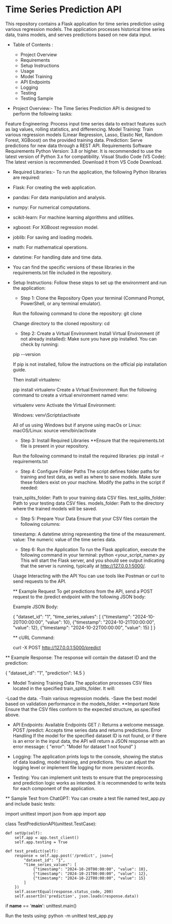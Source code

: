 # Time Series Prediction API
This repository contains a Flask application for time series prediction using various regression models. The application processes historical time series data, trains models, and serves predictions based on new data input.

* Table of Contents :

    - Project Overview
    - Requirements
    - Setup Instructions
    - Usage
    - Model Training
    - API Endpoints
    - Logging
    - Testing
    - Testing Sample


* Project Overview:-
The Time Series Prediction API is designed to perform the following tasks:

Feature Engineering: Process input time series data to extract features such as lag values, rolling statistics, and differencing.
Model Training: Train various regression models (Linear Regression, Lasso, Elastic Net, Random Forest, XGBoost) on the provided training data.
Prediction: Serve predictions for new data through a REST API.
Requirements
Software Requirements
Python Version: 3.8 or higher. It is recommended to use the latest version of Python 3.x for compatibility.
Visual Studio Code (VS Code): The latest version is recommended. Download it from VS Code Download.


* Required Libraries:-
To run the application, the following Python libraries are required:

* Flask: For creating the web application.
* pandas: For data manipulation and analysis.
* numpy: For numerical computations.
* scikit-learn: For machine learning algorithms and utilities.
* xgboost: For XGBoost regression model.
* joblib: For saving and loading models.
* math: For mathematical operations.
* datetime: For handling date and time data.
* You can find the specific versions of these libraries in the requirements.txt file included in the repository.

* Setup Instructions:
Follow these steps to set up the environment and run the application:

    - Step 1: Clone the Repository
    Open your terminal (Command Prompt, PowerShell, or any terminal emulator).
    
    Run the following command to clone the repository:
    git clone <repository-url>
    
    Change directory to the cloned repository:
    cd <repository-directory>
    
    - Step 2: Create a Virtual Environment
    Install Virtual Environment (if not already installed): Make sure you have pip installed. You can check by running:
    
    pip --version
    
    If pip is not installed, follow the instructions on the official pip installation guide.
    
    Then install virtualenv:
    
    pip install virtualenv
    Create a Virtual Environment: Run the following command to create a virtual environment named venv:
    
    virtualenv venv
    Activate the Virtual Environment:
    
    Windows:
    venv\Scripts\activate
    
    All of us using Windows but if anyone using macOs or Linux:
    macOS/Linux:
    source venv/bin/activate
    
    - Step 3: Install Required Libraries
    **Ensure that the requirements.txt file is present in your repository.
    
    Run the following command to install the required libraries:
    pip install -r requirements.txt
    
    - Step 4: Configure Folder Paths
    The script defines folder paths for training and test data, as well as where to save models. Make sure these folders exist on your machine. Modify the paths in the script if needed:
    
    train_splits_folder: Path to your training data CSV files.
    test_splits_folder: Path to your testing data CSV files.
    models_folder: Path to the directory where the trained models will be saved.
    
    - Step 5: Prepare Your Data
    Ensure that your CSV files contain the following columns:
    
    timestamp: A datetime string representing the time of the measurement.
    value: The numeric value of the time series data.
    
    - Step 6: Run the Application
    To run the Flask application, execute the following command in your terminal:
    python <your_script_name>.py
    This will start the Flask server, and you should see output indicating that the server is running, typically at http://127.0.0.1:5000/.
    
    Usage
    Interacting with the API
    You can use tools like Postman or curl to send requests to the API.
    
    ** Example Request
    To get predictions from the API, send a POST request to the /predict endpoint with the following JSON body:
    
    Example JSON Body:
    
    {
        "dataset_id": "1",
        "time_series_values": [
            {"timestamp": "2024-10-20T00:00:00", "value": 10},
            {"timestamp": "2024-10-21T00:00:00", "value": 12},
            {"timestamp": "2024-10-22T00:00:00", "value": 15}
        ]
    }
    
    ** cURL Command:
    
    curl -X POST http://127.0.0.1:5000/predict 

** Example Response:
The response will contain the dataset ID and the prediction:

{
    "dataset_id": "1",
    "prediction": 14.5
}

* Model Training
Training Data
The application processes CSV files located in the specified train_splits_folder. It will:

-Load the data.
-Train various regression models.
-Save the best model based on validation performance in the models_folder.
**Important Note
Ensure that the CSV files conform to the expected structure, as specified above.


* API Endpoints:
Available Endpoints
GET /: Returns a welcome message.
POST /predict: Accepts time series data and returns predictions.
Error Handling
If the model for the specified dataset ID is not found, or if there is an error in the input data, the API will return a JSON response with an error message:
{
    "error": "Model for dataset 1 not found"
}

* Logging: 
The application prints logs to the console, showing the status of data loading, model training, and predictions. You can adjust the logging level or implement file logging for more persistent records.

* Testing:
You can implement unit tests to ensure that the preprocessing and prediction logic works as intended. It is recommended to write tests for each component of the application. 


** Sample Test from ChatGPT:
You can create a test file named test_app.py and include basic tests:

import unittest
import json
from app import app

class TestPredictionAPI(unittest.TestCase):
    
    def setUp(self):
        self.app = app.test_client()
        self.app.testing = True

    def test_predict(self):
        response = self.app.post('/predict', json={
            "dataset_id": "1",
            "time_series_values": [
                {"timestamp": "2024-10-20T00:00:00", "value": 10},
                {"timestamp": "2024-10-21T00:00:00", "value": 12},
                {"timestamp": "2024-10-22T00:00:00", "value": 15}
            ]
        })
        self.assertEqual(response.status_code, 200)
        self.assertIn('prediction', json.loads(response.data))

if __name__ == '__main__':
    unittest.main()


Run the tests using:
python -m unittest test_app.py
